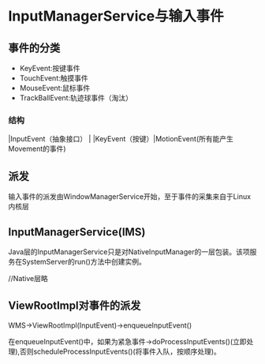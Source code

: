 # InputManagerService与输入事件 #
## 事件的分类 ##
- KeyEvent:按键事件
- TouchEvent:触摸事件
- MouseEvent:鼠标事件
- TrackBallEvent:轨迹球事件（淘汰）

### 结构 ###

|InputEvent（抽象接口）
|
|KeyEvent（按键）|MotionEvent(所有能产生Movement的事件)

## 派发 ##
输入事件的派发由WindowManagerService开始，至于事件的采集来自于Linux内核层

## InputManagerService(IMS) ##
Java层的InputManagerService只是对NativeInputManager的一层包装。该项服务在SystemServer的run()方法中创建实例。


//Native层略

## ViewRootImpl对事件的派发 ##
WMS->ViewRootImpl(InputEvent)->enqueueInputEvent()

在enqueueInputEvent()中，如果为紧急事件->doProcessInputEvents()(立即处理),否则scheduleProcessInputEvents()(将事件入队，按顺序处理)。

